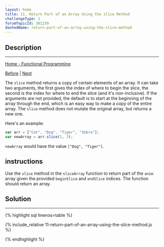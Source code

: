 ```yaml
---
layout: home
title: 11. Return Part of an Array Using the slice Method
challengeType: 1
forumTopicId: 301239
dashedName: return-part-of-an-array-using-the-slice-method
---
```


<div class="row">
<div class="columnStmt" markdown="1">

## Description
------

[Home - Functional Programming](../functional-programming/README.md)

[Before](./10-implement-the-filter-method-on-a-prototype.md)  | [Next](./12-remove-elements-from-an-array-using-slice-instead-of-splice.md) 

The `slice` method returns a copy of certain elements of an array. It can take two arguments, the first gives the index of where to begin the slice, the second is the index for where to end the slice (and it's non-inclusive). If the arguments are not provided, the default is to start at the beginning of the array through the end, which is an easy way to make a copy of the entire array. The `slice` method does not mutate the original array, but returns a new one.

Here's an example:

```js
var arr = ["Cat", "Dog", "Tiger", "Zebra"];
var newArray = arr.slice(1, 3);
```

`newArray` would have the value `["Dog", "Tiger"]`.

##  instructions 

Use the `slice` method in the `sliceArray` function to return part of the `anim` array given the provided `beginSlice` and `endSlice` indices. The function should return an array.

</div>
<div class="columnSol" markdown="1">

## Solution
------

{% highlight sql linenos=table %}

{% include_relative 11-return-part-of-an-array-using-the-slice-method.js %}

{% endhighlight %}

</div>
</div>

